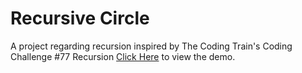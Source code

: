 # Recursive Circle
A project regarding recursion inspired by The Coding Train's Coding Challenge #77 Recursion
[Click Here](https://limuelzoleta.github.io/recursive-circle/) to view the demo.

